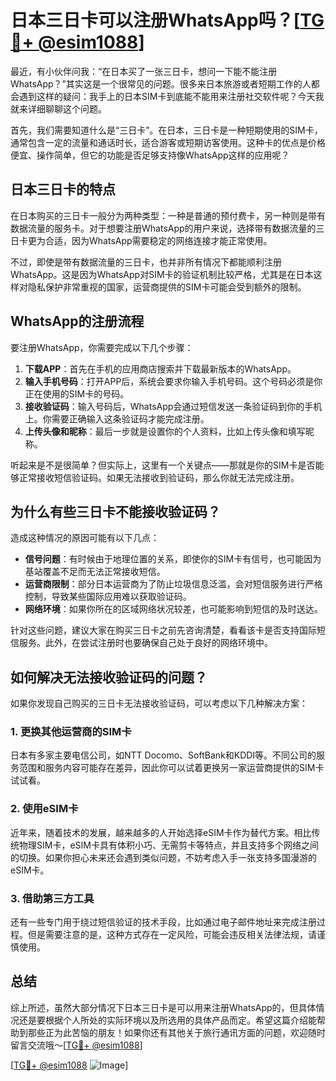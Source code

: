 # 日本三日卡可以注册WhatsApp吗？[[TG💪+ @esim1088](https://t.me/s/esim1088)]

最近，有小伙伴问我：“在日本买了一张三日卡，想问一下能不能注册WhatsApp？”其实这是一个很常见的问题。很多来日本旅游或者短期工作的人都会遇到这样的疑问：我手上的日本SIM卡到底能不能用来注册社交软件呢？今天我就来详细聊聊这个问题。

首先，我们需要知道什么是“三日卡”。在日本，三日卡是一种短期使用的SIM卡，通常包含一定的流量和通话时长，适合游客或短期访客使用。这种卡的优点是价格便宜、操作简单，但它的功能是否足够支持像WhatsApp这样的应用呢？

## 日本三日卡的特点

在日本购买的三日卡一般分为两种类型：一种是普通的预付费卡，另一种则是带有数据流量的服务卡。对于想要注册WhatsApp的用户来说，选择带有数据流量的三日卡更为合适，因为WhatsApp需要稳定的网络连接才能正常使用。

不过，即使是带有数据流量的三日卡，也并非所有情况下都能顺利注册WhatsApp。这是因为WhatsApp对SIM卡的验证机制比较严格，尤其是在日本这样对隐私保护非常重视的国家，运营商提供的SIM卡可能会受到额外的限制。

## WhatsApp的注册流程

要注册WhatsApp，你需要完成以下几个步骤：

1. **下载APP**：首先在手机的应用商店搜索并下载最新版本的WhatsApp。
2. **输入手机号码**：打开APP后，系统会要求你输入手机号码。这个号码必须是你正在使用的SIM卡的号码。
3. **接收验证码**：输入号码后，WhatsApp会通过短信发送一条验证码到你的手机上。你需要正确输入这条验证码才能完成注册。
4. **上传头像和昵称**：最后一步就是设置你的个人资料，比如上传头像和填写昵称。

听起来是不是很简单？但实际上，这里有一个关键点——那就是你的SIM卡是否能够正常接收短信验证码。如果无法接收到验证码，那么你就无法完成注册。

## 为什么有些三日卡不能接收验证码？

造成这种情况的原因可能有以下几点：

- **信号问题**：有时候由于地理位置的关系，即使你的SIM卡有信号，也可能因为基站覆盖不足而无法正常接收短信。
- **运营商限制**：部分日本运营商为了防止垃圾信息泛滥，会对短信服务进行严格控制，导致某些国际应用难以获取验证码。
- **网络环境**：如果你所在的区域网络状况较差，也可能影响到短信的及时送达。

针对这些问题，建议大家在购买三日卡之前先咨询清楚，看看该卡是否支持国际短信服务。此外，在尝试注册时也要确保自己处于良好的网络环境中。

## 如何解决无法接收验证码的问题？

如果你发现自己购买的三日卡无法接收验证码，可以考虑以下几种解决方案：

### 1. 更换其他运营商的SIM卡
日本有多家主要电信公司，如NTT Docomo、SoftBank和KDDI等。不同公司的服务范围和服务内容可能存在差异，因此你可以试着更换另一家运营商提供的SIM卡试试看。

### 2. 使用eSIM卡
近年来，随着技术的发展，越来越多的人开始选择eSIM卡作为替代方案。相比传统物理SIM卡，eSIM卡具有体积小巧、无需剪卡等特点，并且支持多个网络之间的切换。如果你担心未来还会遇到类似问题，不妨考虑入手一张支持多国漫游的eSIM卡。

### 3. 借助第三方工具
还有一些专门用于绕过短信验证的技术手段，比如通过电子邮件地址来完成注册过程。但是需要注意的是，这种方式存在一定风险，可能会违反相关法律法规，请谨慎使用。

## 总结

综上所述，虽然大部分情况下日本三日卡是可以用来注册WhatsApp的，但具体情况还是要根据个人所处的实际环境以及所选用的具体产品而定。希望这篇介绍能帮助到那些正为此苦恼的朋友！如果你还有其他关于旅行通讯方面的问题，欢迎随时留言交流哦～[[TG💪+ @esim1088](https://t.me/s/esim1088)]

[[TG💪+ @esim1088](https://t.me/s/esim1088) ![Image](https://i.postimg.cc/4NQfJmqS/Snipaste-2025-05-13-00-14-12.png)]
